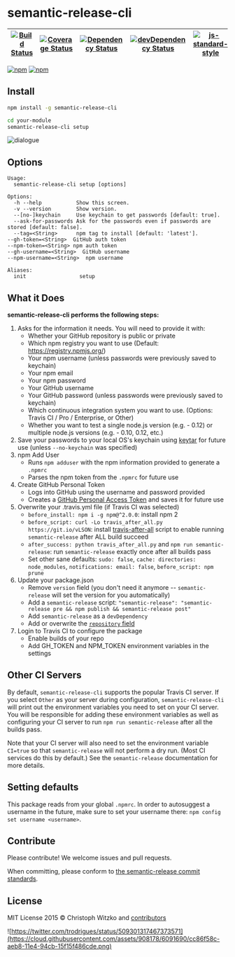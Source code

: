 # semantic-release-cli
| [![Build Status](https://travis-ci.org/semantic-release/cli.svg?branch=master)](https://travis-ci.org/semantic-release/cli) | [![Coverage Status](https://coveralls.io/repos/semantic-release/cli/badge.svg?branch=master&service=github)](https://coveralls.io/github/semantic-release/cli?branch=master) | [![Dependency Status](https://david-dm.org/semantic-release/cli/master.svg)](https://david-dm.org/semantic-release/cli/master) | [![devDependency Status](https://david-dm.org/semantic-release/cli/master/dev-status.svg)](https://david-dm.org/semantic-release/cli/master#info=devDependencies) | [![js-standard-style](https://img.shields.io/badge/code%20style-standard-brightgreen.svg?style=flat)](https://github.com/feross/standard) |
| --- | --- | --- | --- | --- |

[![npm](https://nodei.co/npm/semantic-release-cli.png?downloads=true&downloadRank=true&stars=true)](https://nodei.co/npm/semantic-release-cli/)
[![npm](https://nodei.co/npm/semantic-release.png?downloads=true&downloadRank=true&stars=true)](https://nodei.co/npm/semantic-release/)

## Install

```bash
npm install -g semantic-release-cli

cd your-module
semantic-release-cli setup
```

![dialogue](https://cloud.githubusercontent.com/assets/908178/8766357/f3eadaca-2e34-11e5-8ebb-d40b9ae613d7.png)

## Options

	Usage:
	  semantic-release-cli setup [options]

	Options:
	  -h --help           Show this screen.
	  -v --version        Show version.
	  --[no-]keychain     Use keychain to get passwords [default: true].
	  --ask-for-passwords Ask for the passwords even if passwords are stored [default: false].
	  --tag=<String>      npm tag to install [default: 'latest'].
    --gh-token=<String>  GitHub auth token
    --npm-token=<String> npm auth token
    --gh-username=<String>  GitHub username
    --npm-username=<String>  npm username

	Aliases:
	  init                 setup

## What it Does
__semantic-release-cli performs the following steps:__

1. Asks for the information it needs. You will need to provide it with:
	* Whether your GitHub repository is public or private
	* Which npm registry you want to use (Default: https://registry.npmjs.org/)
	* Your npm username (unless passwords were previously saved to keychain)
	* Your npm email
	* Your npm password
	* Your GitHub username
	* Your GitHub password (unless passwords were previously saved to keychain)
	* Which continuous integration system you want to use. (Options: Travis CI / Pro / Enterprise, or Other)
	* Whether you want to test a single node.js version (e.g. - 0.12) or multiple node.js versions (e.g. - 0.10, 0.12, etc.)
1. Save your passwords to your local OS's keychain using [keytar](https://www.npmjs.com/package/keytar) for future use (unless `--no-keychain` was specified)
1. npm Add User
	* Runs `npm adduser` with the npm information provided to generate a `.npmrc`
	* Parses the npm token from the `.npmrc` for future use
1. Create GitHub Personal Token
	* Logs into GitHub using the username and password provided
	* Creates a [GitHub Personal Access Token](https://github.com/settings/tokens) and saves it for future use
1. Overwrite your .travis.yml file (if Travis CI was selected)
	* `before_install: npm i -g npm@^2.0.0`: install npm 2
	* `before_script: curl -Lo travis_after_all.py https://git.io/vLSON`: install [travis-after-all](https://github.com/travis-ci/travis-ci/issues/929) script to enable running `semantic-release` after ALL build succeed
	* `after_success: python travis_after_all.py` and `npm run semantic-release`: run `semantic-release` exactly once after all builds pass
	* Set other sane defaults: `sudo: false`, `cache: directories: node_modules`, `notifications: email: false`, `before_script: npm prune`
1. Update your package.json
	* Remove `version` field (you don't need it anymore -- `semantic-release` will set the version for you automatically)
	* Add a `semantic-release` script: `"semantic-release": "semantic-release pre && npm publish && semantic-release post"`
	* Add `semantic-release` as a `devDependency`
	* Add or overwrite the [`repository` field](https://docs.npmjs.com/files/package.json#repository)
1. Login to Travis CI to configure the package
	* Enable builds of your repo
	* Add GH_TOKEN and NPM_TOKEN environment variables in the settings

## Other CI Servers

By default, `semantic-release-cli` supports the popular Travis CI server. If you select `Other` as your server during configuration, `semantic-release-cli` will print out the environment variables you need to set on your CI server. You will be responsible for adding these environment variables as well as configuring your CI server to run `npm run semantic-release` after all the builds pass.

Note that your CI server will also need to set the environment variable `CI=true` so that `semantic-release` will not perform a dry run. (Most CI services do this by default.) See the `semantic-release` documentation for more details.

## Setting defaults

This package reads from your global `.npmrc`. In order to autosuggest a username in the future, make sure to set your username there: `npm config set username <username>`.

## Contribute

Please contribute! We welcome issues and pull requests.

When committing, please conform to [the semantic-release commit standards](https://github.com/semantic-release/semantic-release#default-commit-message-format). 

## License

MIT License
2015 © Christoph Witzko and [contributors](https://github.com/semantic-release/cli/graphs/contributors)

![https://twitter.com/trodrigues/status/509301317467373571](https://cloud.githubusercontent.com/assets/908178/6091690/cc86f58c-aeb8-11e4-94cb-15f15f486cde.png)
